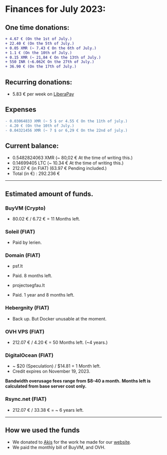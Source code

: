 # Finances for July 2023:

## One time donations:

```diff
+ 4.67 € (On the 1st of July.)
+ 22.40 € (On the 5th of July.)
+ 0.05 XMR (~ 7.43 € On the 6th of July.)
+ 1.1 € (On the 10th of July.)
+ 0.15 XMR (~ 21,84 € On the 13th of July.)
+ 550 INR (~6.062€ On the 27th of July.)
+ 36.90 € (On the 17th of July.)
```

## Recurring donations:

- 5.83 € per week on [LiberaPay](https://liberapay.com/ProjectSegfault)

## Expenses

```diff
- 0.03064833 XMR (~ 5 $ or 4.55 € On the 11th of july.)
- 4.20 € (On the 10th of July.)
- 0.04321456 XMR (~ 7 $ or 6,29 € On the 22nd of july.)

```

## Current balance:

- 0.5482824063 XMR (~ 80,02 € At the time of writing this.)
- 0.14699405 LTC (~ 10.34 € At the time of writing this.)
- 212.07 € (in FIAT) (63.97 € Pending included.)
- Total (in €) : 292.236 €

---

## Estimated amount of funds.

### BuyVM (Crypto)

- 80.02 € / 6.72 € = 11 Months left.

### Soleil (FIAT)

- Paid by lerien.

### Domain (FIAT)

- psf.lt

* Paid. 8 months left.

- projectsegfau.lt

* Paid. 1 year and 8 months left.

### Hebergnity (FIAT)

- Back up. But Docker unusable at the moment.

### OVH VPS (FIAT)

- 212.07 € / 4.20 € = 50 Months left. (~4 years.)

### DigitalOcean (FIAT)

- ~ $20 (Speculation) / $14.81 = 1 Month left.
- Credit expires on November 19, 2023.

**Bandwidth overusage fees range from $8-40 a month.**
**Months left is calculated from base server cost only.**

### Rsync.net (FIAT)

- 212.07 € / 33.38 € = ~ 6 years left.

---

## How we used the funds

- We donated to [Akis](https://akisblack.dev) for the work he made for our [website](https://psf.lt).
- We paid the monthly bill of BuyVM, and OVH.
